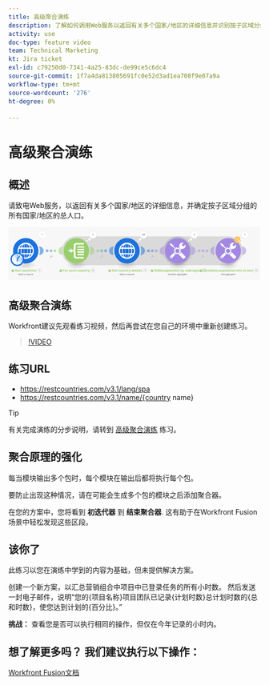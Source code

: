 ```yaml
---
title: 高级聚合演练
description: 了解如何调用Web服务以返回有关多个国家/地区的详细信息并识别按子区域分组的人口，所有这些均位于 [!DNL Adobe Workfront Fusion].
activity: use
doc-type: feature video
team: Technical Marketing
kt: Jira ticket
exl-id: c79250d0-7341-4a25-83dc-de99ce5c6dc4
source-git-commit: 1f7a4da813805691fc0e52d3ad1ea708f9e07a9a
workflow-type: tm+mt
source-wordcount: '276'
ht-degree: 0%

---
```


# 高级聚合演练

## 概述

请致电Web服务，以返回有关多个国家/地区的详细信息，并确定按子区域分组的所有国家/地区的总人口。

![融合场景的图像](assets/iteration-and-aggregation-3.png)

## 高级聚合演练

Workfront建议先观看练习视频，然后再尝试在您自己的环境中重新创建练习。

>[!VIDEO](https://video.tv.adobe.com/v/335281/?quality=12)

## 练习URL

* https://restcountries.com/v3.1/lang/spa
* https://restcountries.com/v3.1/name/{country name}

>[!TIP]
>
>有关完成演练的分步说明，请转到 [高级聚合演练](https://experienceleague.adobe.com/docs/workfront-learn/tutorials-workfront/fusion/exercises/advanced-aggregation.html?lang=en) 练习。

## 聚合原理的强化

每当模块输出多个包时，每个模块在输出后都将执行每个包。

要防止出现这种情况，请在可能会生成多个包的模块之后添加聚合器。

在您的方案中，您将看到 **初迭代器** 到 **结束聚合器**. 这有助于在Workfront Fusion场景中轻松发现这些区段。

## 该你了

此练习以您在演练中学到的内容为基础，但未提供解决方案。

创建一个新方案，以汇总营销组合中项目中已登录任务的所有小时数。 然后发送一封电子邮件，说明“您的{项目名称}项目团队已记录{计划时数}总计划时数的{总和时数}，使您达到计划的{百分比}。”

**挑战：** 查看您是否可以执行相同的操作，但仅在今年记录的小时内。

## 想了解更多吗？ 我们建议执行以下操作：

[Workfront Fusion文档](https://experienceleague.adobe.com/docs/workfront/using/adobe-workfront-fusion/workfront-fusion-2.html?lang=en)

